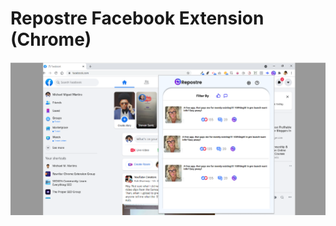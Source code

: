 Repostre Facebook Extension (Chrome)
===============================



![Screenshot](https://github.com/maxdosh/Repostre-ChromeExtension/blob/master/screenshot.PNG)
